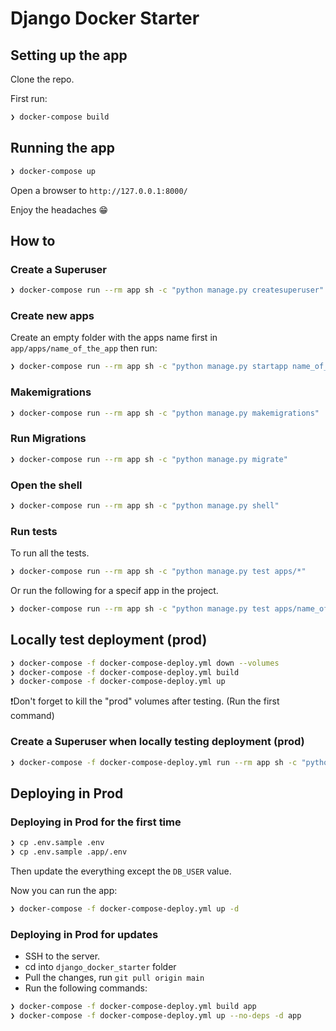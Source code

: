 # Django Docker Starter

## Setting up the app

Clone the repo.

First run:

```sh
❯ docker-compose build
```

## Running the app

```sh
❯ docker-compose up
```

Open a browser to `http://127.0.0.1:8000/`

Enjoy the headaches 😁

## How to

### Create a Superuser

```sh
❯ docker-compose run --rm app sh -c "python manage.py createsuperuser"
```

### Create new apps

Create an empty folder with the apps name first in `app/apps/name_of_the_app` then run:

```sh
❯ docker-compose run --rm app sh -c "python manage.py startapp name_of_the_app ./apps/name_of_the_app"
```

### Makemigrations

```sh
❯ docker-compose run --rm app sh -c "python manage.py makemigrations"
```

### Run Migrations

```sh
❯ docker-compose run --rm app sh -c "python manage.py migrate"
```

### Open the shell

```sh
❯ docker-compose run --rm app sh -c "python manage.py shell"
```

### Run tests

To run all the tests.

```sh
❯ docker-compose run --rm app sh -c "python manage.py test apps/*"
```

Or run the following for a specif app in the project.

```sh
❯ docker-compose run --rm app sh -c "python manage.py test apps/name_of_the_app"
```

## Locally test deployment (prod)

```sh
❯ docker-compose -f docker-compose-deploy.yml down --volumes
❯ docker-compose -f docker-compose-deploy.yml build
❯ docker-compose -f docker-compose-deploy.yml up
```

❗️Don't forget to kill the "prod" volumes after testing. (Run the first command)

### Create a Superuser when locally testing deployment (prod)

```sh
❯ docker-compose -f docker-compose-deploy.yml run --rm app sh -c "python manage.py createsuperuser"
```

## Deploying in Prod

### Deploying in Prod for the first time

```sh
❯ cp .env.sample .env
❯ cp .env.sample .app/.env
```

Then update the everything except the `DB_USER` value.

Now you can run the app:

```sh
❯ docker-compose -f docker-compose-deploy.yml up -d
```

### Deploying in Prod for updates

* SSH to the server.
* cd into `django_docker_starter` folder
* Pull the changes, run `git pull origin main`
* Run the following commands:

```sh
❯ docker-compose -f docker-compose-deploy.yml build app
❯ docker-compose -f docker-compose-deploy.yml up --no-deps -d app
```
